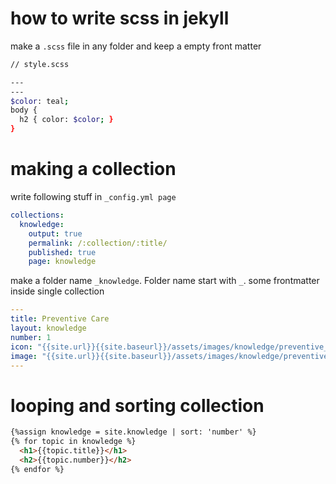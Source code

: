 # how to write scss in jekyll

make a `.scss` file in any folder and keep a empty front matter 
~~~bash
// style.scss

---
---
$color: teal;
body {
  h2 { color: $color; }
}

~~~

# making a collection 
write following stuff in `_config.yml page`
~~~yml
collections:
  knowledge:
    output: true
    permalink: /:collection/:title/
    published: true
    page: knowledge
~~~    
make a folder name `_knowledge`. Folder name start with `_`. some frontmatter inside single collection   

~~~yml
---
title: Preventive Care
layout: knowledge
number: 1
icon: "{{site.url}}{{site.baseurl}}/assets/images/knowledge/preventive_care_icon.png"
image: "{{site.url}}{{site.baseurl}}/assets/images/knowledge/preventive_care.jpg"
---
~~~

# looping and  sorting collection

~~~md
{%assign knowledge = site.knowledge | sort: 'number' %}
{% for topic in knowledge %}
  <h1>{{topic.title}}</h1>
  <h2>{{topic.number}}</h2>
{% endfor %}
~~~




